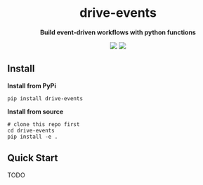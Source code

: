 <div align="center">
  <h1>drive-events</h1>
  <p><strong>Build event-driven workflows with python functions</strong></p>
  <p>
    <img src="https://img.shields.io/badge/python->=3.9.11-blue">
    <a href="https://pypi.org/project/drive-events/">
      <img src="https://img.shields.io/pypi/v/drive-events.svg">
    </a>
  </p>
</div>




## Install

**Install from PyPi**

```shell
pip install drive-events
```

**Install from source**

```shell
# clone this repo first
cd drive-events
pip install -e .
```

## Quick Start

TODO
